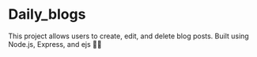 # Daily_blogs
 This project allows users to create, edit, and delete blog posts. Built using Node.js, Express, and ejs 📝🚀
